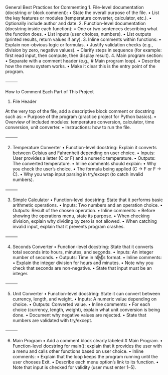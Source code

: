 General Best Practices for Commenting
	1.	File-level documentation (docstring or block comment):
	•	State the overall purpose of the file.
	•	List the key features or modules (temperature converter, calculator, etc.).
	•	Optionally include author and date.
	2.	Function-level documentation (docstring inside each function):
	•	One or two sentences describing what the function does.
	•	List inputs (user choices, numbers).
	•	List outputs (printed results, return values if any).
	3.	Inline comments within functions:
	•	Explain non-obvious logic or formulas.
	•	Justify validation checks (e.g., division by zero, negative values).
	•	Clarify steps in sequence (for example: first read input, then compute, then display result).
	4.	Main program section:
	•	Separate with a comment header (e.g., # Main program loop).
	•	Describe how the menu system works.
	•	Make it clear this is the entry point of the program.

⸻

How to Comment Each Part of This Project

1. File Header

At the very top of the file, add a descriptive block comment or docstring such as:
	•	Purpose of the program (practice project for Python basics).
	•	Overview of included modules: temperature conversion, calculator, time conversion, unit converter.
	•	Instructions: how to run the file.

⸻

2. Temperature Converter
	•	Function-level docstring: Explain it converts between Celsius and Fahrenheit depending on user choice.
	•	Inputs: User provides a letter (C or F) and a numeric temperature.
	•	Outputs: The converted temperature.
	•	Inline comments should explain:
	•	Why you check the user’s choice.
	•	The formula being applied (C → F or F → C).
	•	Why you wrap input parsing in try/except (to catch invalid numbers).

⸻

3. Simple Calculator
	•	Function-level docstring: State that it performs basic arithmetic operations.
	•	Inputs: Two numbers and an operation choice.
	•	Outputs: Result of the chosen operation.
	•	Inline comments:
	•	Before showing the operations menu, state its purpose.
	•	When checking division, explain why dividing by zero is not allowed.
	•	When catching invalid input, explain that it prevents program crashes.

⸻

4. Seconds Converter
	•	Function-level docstring: State that it converts total seconds into hours, minutes, and seconds.
	•	Inputs: An integer number of seconds.
	•	Outputs: Time in h:m:s format.
	•	Inline comments:
	•	Explain the integer division for hours and minutes.
	•	Note why you check that seconds are non-negative.
	•	State that input must be an integer.

⸻

5. Unit Converter
	•	Function-level docstring: State it can convert between currency, length, and weight.
	•	Inputs: A numeric value depending on choice.
	•	Outputs: Converted value.
	•	Inline comments:
	•	For each choice (currency, length, weight), explain what unit conversion is being done.
	•	Document why negative values are rejected.
	•	State that numbers are validated with try/except.

⸻

6. Main Program
	•	Add a comment block clearly labeled # Main Program.
	•	Function-level docstring for main(): explain that it provides the user with a menu and calls other functions based on user choice.
	•	Inline comments:
	•	Explain that the loop keeps the program running until the user chooses Exit.
	•	Describe each menu option’s link to its function.
	•	Note that input is checked for validity (user must enter 1–5).
